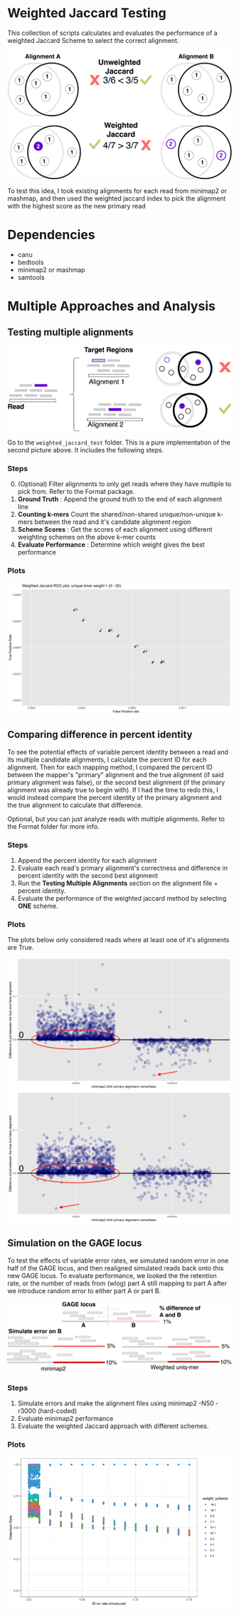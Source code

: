 # Weighted Jaccard Testing
This collection of scripts calculates and evaluates the performance of a weighted Jaccard Scheme to select the correct alignment.

![Weighted Uniq-mer Jaccard Index](images/NIH_SIP_Poster_Images-Weighting.png)

To test this idea, I took existing alignments for each read from minimap2 or mashmap, and then used the weighted jaccard index to pick the alignment with the highest score as the new primary read 


# Dependencies
- canu
- bedtools
- minimap2 or mashmap
- samtools

# Multiple Approaches and Analysis

## Testing multiple alignments

![](images/NIH_SIP_Poster_Images-Filter_alignments.png)

Go to the `weighted_jaccard_test` folder.
This is a pure implementation of the second picture above. It includes the following steps.

### Steps
0. (Optional) Filter alignments to only get reads where they have multiple to pick from. Refer to the Format package. 
1. **Ground Truth** : Append the ground truth to the end of each alignment line
2. **Counting k-mers** Count the shared/non-shared unique/non-unique k-mers between the read and it's candidate alignment region
3. **Scheme Scores** : Get the scores of each alignment using different weighting schemes on the above k-mer counts
4. **Evaluate Performance** : Determine which weight gives the best performance


### Plots
 ![](images/chrX_prepolished_weighted_jaccard_whole_nums.png)

## Comparing difference in percent identity
To see the potential effects of variable percent identity between a read and its multiple candidate alignments, I calculate the percent ID for each alignment. Then for each mapping method, I compared the percent ID between the mapper's "primary" alignment and the true alignment (if said primary alignment was false), or the second best alignment (if the primary alignment was already true to begin with). If I had the time to redo this, I would instead compare the percent identity of the primary alignment and the true alignment to calculate that difference. 

Optional, but you can just analyze reads with multiple alignments. Refer to the Format folder for more info.

### Steps
1. Append the percent identity for each alignment
2. Evaluate each read's primary alignment's correctness and difference in percent identity with the second best alignment
3. Run the **Testing Multiple Alignments** section on the alignment file + percent identity. 
4. Evaluate the performance of the weighted jaccard method by selecting **ONE** scheme. 

### Plots
The plots below only considered reads where at least one of it's alignments are True.

![](images/chrX_minimap2_pid_diff.png)
![](images/chrX_wj_pid_diff_plot.png)


## Simulation on the GAGE locus
To test the effects of variable error rates, we simulated random error in one half of the GAGE locus, and then realigned simulated reads back onto this new GAGE locus. To evaluate performance, we looked the the retention rate, or the number of reads from (wlog) part A still mapping to part A after we introduce random error to either part A or part B.

![](images/NIH_SIP_Poster_Images-Simulated_error_test.png)

### Steps
1. Simulate errors and make the alignment files using minimap2 -N50 -r3000 (hard-coded)
2. Evaluate minimap2 performance
3. Evaluate the weighted Jaccard approach with different schemes. 

### Plots
![](images/GAGE_vary_weights_performance.plot_sim_error_weighted_jaccard.png)


